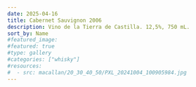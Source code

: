 ```yaml
---
date: 2025-04-16
title: Cabernet Sauvignon 2006
description: Vino de la Tierra de Castilla. 12,5%, 750 mL.
sort_by: Name
#featured_image: 
#featured: true
#type: gallery
#categories: ["whisky"]
#resources:
#  - src: macallan/20_30_40_50/PXL_20241004_100905984.jpg
---
```

